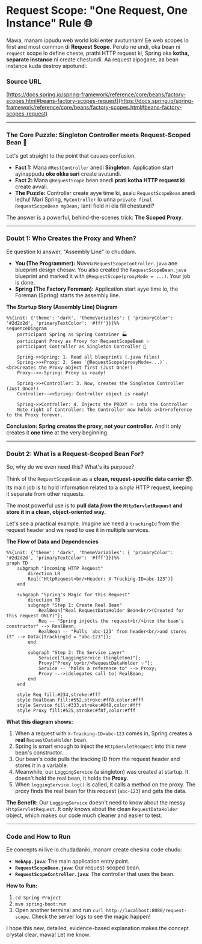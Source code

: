 # Request Scope: "One Request, One Instance" Rule 🌐

Mawa, manam ippudu web world loki enter avutunnam! Ee web scopes lo first and most common di **Request Scope**. Perulo ne undi, oka bean ni `request` scope lo define cheste, prathi HTTP request ki, Spring oka **kotha, separate instance** ni create chestundi. Aa request aipogane, aa bean instance kuda destroy aipotundi.

### Source URL
[https://docs.spring.io/spring-framework/reference/core/beans/factory-scopes.html#beans-factory-scopes-request](https://docs.spring.io/spring-framework/reference/core/beans/factory-scopes.html#beans-factory-scopes-request)

---
### The Core Puzzle: Singleton Controller meets Request-Scoped Bean 🤔

Let's get straight to the point that causes confusion.
*   **Fact 1:** Mana `@RestController` anedi **Singleton**. Application start ayinappudu **oke okka sari** create avutundi.
*   **Fact 2:** Mana `@RequestScope` bean anedi **prati kotha HTTP request ki** create avvali.
*   **The Puzzle:** Controller create ayye time ki, asalu `RequestScopeBean` anedi ledhu! Mari Spring, `MyController` lo unna `private final RequestScopeBean myBean;` lanti field ni ela fill chestundi?

The answer is a powerful, behind-the-scenes trick: **The Scoped Proxy**.

---
### Doubt 1: Who Creates the Proxy and When?

Ee question ki answer, "Assembly Line" lo chuddam.

*   **You (The Programmer):** Nuvvu `RequestScopeController.java` ane blueprint design chesav. You also created the `RequestScopeBean.java` blueprint and marked it with `@RequestScope(proxyMode = ...)`. Your job is done.
*   **Spring (The Factory Foreman):** Application start ayye time lo, the Foreman (Spring) starts the assembly line.

**The Startup Story (Assembly Line) Diagram**
```mermaid
%%{init: {'theme': 'dark', 'themeVariables': { 'primaryColor': '#2d2d2d', 'primaryTextColor': '#fff'}}}%%
sequenceDiagram
    participant Spring as Spring Container 🏭
    participant Proxy as Proxy for RequestScopeBean ✨
    participant Controller as Singleton Controller 🤖

    Spring->>Spring: 1. Read all blueprints (.java files)
    Spring->>+Proxy: 2. Sees `@RequestScope(proxyMode=...)`.<br>Creates the Proxy object first (Just Once!)
    Proxy-->>-Spring: Proxy is ready!

    Spring->>+Controller: 3. Now, creates the Singleton Controller (Just Once!)
    Controller-->>Spring: Controller object is ready!

    Spring->>Controller: 4. Injects the PROXY ✨ into the Controller
    Note right of Controller: The Controller now holds a<br>reference to the Proxy forever.
```
**Conclusion:** **Spring creates the proxy, not your controller.** And it only creates it **one time** at the very beginning.

---
### Doubt 2: What is a Request-Scoped Bean For?

So, why do we even need this? What's its purpose?

Think of the `RequestScopeBean` as a **clean, request-specific data carrier 📦**. Its main job is to hold information related to a *single* HTTP request, keeping it separate from other requests.

The most powerful use is to **pull data *from* the `HttpServletRequest` and store it in a clean, object-oriented way.**

Let's see a practical example. Imagine we need a `trackingId` from the request header and we need to use it in multiple services.

**The Flow of Data and Dependencies**
```mermaid
%%{init: {'theme': 'dark', 'themeVariables': { 'primaryColor': '#2d2d2d', 'primaryTextColor': '#fff'}}}%%
graph TD
    subgraph "Incoming HTTP Request"
        direction LR
        Req[("HttpRequest<br/>Header: X-Tracking-ID=abc-123")]
    end

    subgraph "Spring's Magic for this Request"
        direction TB
        subgraph "Step 1: Create Real Bean"
            RealBean["Real RequestDataHolder Bean<br/>(Created for this request ONLY)"];
            Req -- "Spring injects the request<br/>into the bean's constructor" --> RealBean;
            RealBean -- "Pulls 'abc-123' from header<br/>and stores it" --> Data([trackingId = "abc-123"]);
        end

        subgraph "Step 2: The Service Layer"
            Service["LoggingService (Singleton)"];
            Proxy["Proxy to<br/>RequestDataHolder ✨"];
            Service -- "holds a reference to" --> Proxy;
            Proxy -.->|delegates call to| RealBean;
        end
    end

    style Req fill:#234,stroke:#fff
    style RealBean fill:#552,stroke:#ff8,color:#fff
    style Service fill:#333,stroke:#8f8,color:#fff
    style Proxy fill:#525,stroke:#f8f,color:#fff
```

**What this diagram shows:**
1.  When a request with `X-Tracking-ID=abc-123` comes in, Spring creates a **real** `RequestDataHolder` bean.
2.  Spring is smart enough to inject the `HttpServletRequest` into this new bean's constructor.
3.  Our bean's code pulls the tracking ID from the request header and stores it in a variable.
4.  Meanwhile, our `LoggingService` (a singleton) was created at startup. It doesn't hold the real bean, it holds the **Proxy**.
5.  When `loggingService.log()` is called, it calls a method on the proxy. The proxy finds the real bean for this request (`abc-123`) and gets the data.

**The Benefit:** Our `LoggingService` doesn't need to know about the messy `HttpServletRequest`. It only knows about the clean `RequestDataHolder` object, which makes our code much cleaner and easier to test.

---
### Code and How to Run

Ee concepts ni live lo chudadaniki, manam create chesina code chudu:
*   **`WebApp.java`**: The main application entry point.
*   **`RequestScopeBean.java`**: Our request-scoped bean.
*   **`RequestScopeController.java`**: The controller that uses the bean.

**How to Run:**
1.  `cd Spring-Project`
2.  `mvn spring-boot:run`
3.  Open another terminal and run `curl http://localhost:8080/request-scope`. Check the server logs to see the magic happen!

I hope this new, detailed, evidence-based explanation makes the concept crystal clear, mawa! Let me know.

